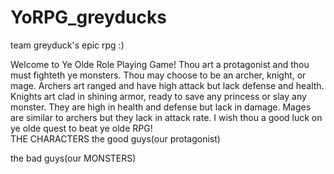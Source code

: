 # YoRPG_greyducks
team greyduck's epic rpg :)

Welcome to Ye Olde Role Playing Game! Thou art a protagonist and thou must fighteth ye monsters. Thou may choose to be an archer, knight, or mage. Archers art ranged and have high attack but lack defense and health. Knights art clad in shining armor, ready to save any princess or slay any monster. They are high in health and defense but lack in damage. Mages are similar to archers but they lack in attack rate. I wish thou a good luck on ye olde quest to beat ye olde RPG!  
THE CHARACTERS
the good guys(our protagonist)

the bad guys(our MONSTERS)
